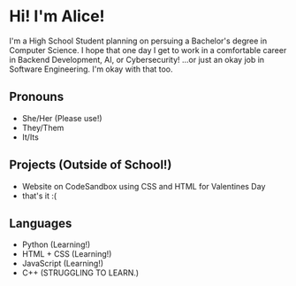 # Hi! I'm Alice!
I'm a High School Student planning on persuing a Bachelor's degree in Computer Science.
I hope that one day I get to work in a comfortable career in Backend Development, AI, or Cybersecurity! 
...or just an okay job in Software Engineering. I'm okay with that too.

## Pronouns
- She/Her (Please use!)
- They/Them
- It/Its
## Projects (Outside of School!)
- Website on CodeSandbox using CSS and HTML for Valentines Day
- that's it :(
## Languages
- Python (Learning!)
- HTML + CSS (Learning!)
- JavaScript (Learning!)
- C++ (STRUGGLING TO LEARN.)
<!--
**Whonki/Whonki** is a ✨ _special_ ✨ repository because its `README.md` (this file) appears on your GitHub profile.

Here are some ideas to get you started:

- 🔭 I’m currently working on ...
- 🌱 I’m currently learning ...
- 👯 I’m looking to collaborate on ...
- 🤔 I’m looking for help with ...
- 💬 Ask me about ...
- 📫 How to reach me: ...
- 😄 Pronouns: ...
- ⚡ Fun fact: ...
-->
